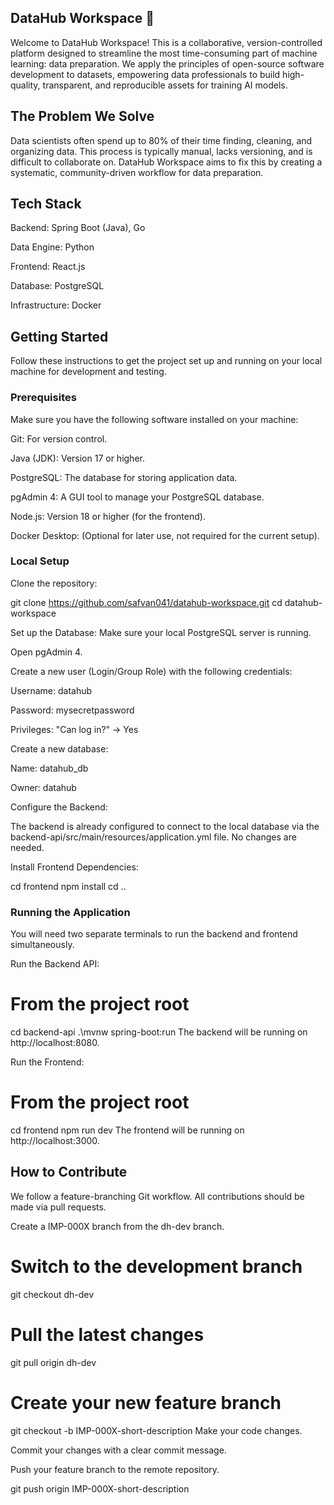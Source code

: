 
DataHub Workspace 🚀
---------------------------
Welcome to DataHub Workspace! This is a collaborative, version-controlled platform designed to streamline the most time-consuming part of machine learning: data preparation. We apply the principles of open-source software development to datasets, empowering data professionals to build high-quality, transparent, and reproducible assets for training AI models.

## The Problem We Solve
Data scientists often spend up to 80% of their time finding, cleaning, and organizing data. This process is typically manual, lacks versioning, and is difficult to collaborate on. DataHub Workspace aims to fix this by creating a systematic, community-driven workflow for data preparation.

## Tech Stack
Backend: Spring Boot (Java), Go

Data Engine: Python

Frontend: React.js

Database: PostgreSQL

Infrastructure: Docker

## Getting Started
Follow these instructions to get the project set up and running on your local machine for development and testing.

### Prerequisites
Make sure you have the following software installed on your machine:

Git: For version control.

Java (JDK): Version 17 or higher.

PostgreSQL: The database for storing application data.

pgAdmin 4: A GUI tool to manage your PostgreSQL database.

Node.js: Version 18 or higher (for the frontend).

Docker Desktop: (Optional for later use, not required for the current setup).

### Local Setup
Clone the repository:

git clone https://github.com/safvan041/datahub-workspace.git
cd datahub-workspace

Set up the Database:
Make sure your local PostgreSQL server is running.

Open pgAdmin 4.

Create a new user (Login/Group Role) with the following credentials:

Username: datahub

Password: mysecretpassword

Privileges: "Can log in?" -> Yes

Create a new database:

Name: datahub_db

Owner: datahub

Configure the Backend:

The backend is already configured to connect to the local database via the backend-api/src/main/resources/application.yml file. No changes are needed.

Install Frontend Dependencies:

cd frontend
npm install
cd ..

### Running the Application
You will need two separate terminals to run the backend and frontend simultaneously.

Run the Backend API:

# From the project root
cd backend-api
.\mvnw spring-boot:run
The backend will be running on http://localhost:8080.

Run the Frontend:

# From the project root
cd frontend
npm run dev
The frontend will be running on http://localhost:3000.

## How to Contribute
We follow a feature-branching Git workflow. All contributions should be made via pull requests.

Create a IMP-000X branch from the dh-dev branch.


# Switch to the development branch
git checkout dh-dev

# Pull the latest changes
git pull origin dh-dev

# Create your new feature branch
git checkout -b IMP-000X-short-description
Make your code changes.

Commit your changes with a clear commit message.

Push your feature branch to the remote repository.

git push origin IMP-000X-short-description


